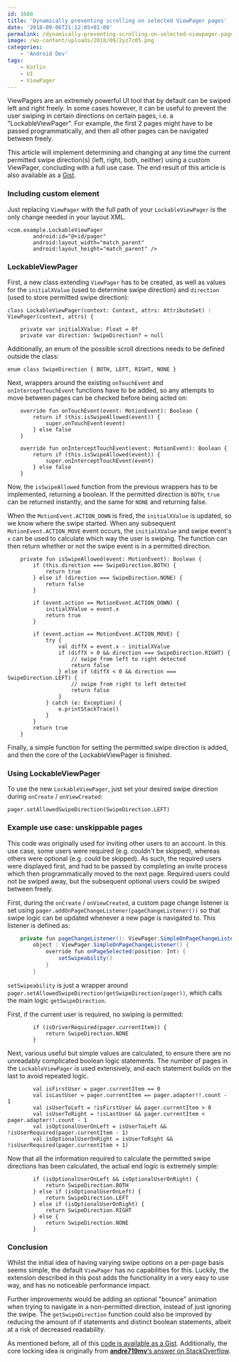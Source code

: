 ```yaml
---
id: 1680
title: 'Dynamically preventing scrolling on selected ViewPager pages'
date: '2018-09-06T21:12:05+01:00'
permalink: /dynamically-preventing-scrolling-on-selected-viewpager-pages/
image: /wp-content/uploads/2018/09/2yz7c05.png
categories:
    - 'Android Dev'
tags:
    - Kotlin
    - UI
    - ViewPager
---
```


ViewPagers are an extremely powerful UI tool that by default can be swiped left and right freely. In some cases however, it can be useful to prevent the user swiping in certain directions on certain pages, i.e. a "LockableViewPager". For example, the first 2 pages might have to be passed programmatically, and then all other pages can be navigated between freely.

This article will implement determining and changing at any time the current permitted swipe direction(s) (left, right, both, neither) using a custom ViewPager, concluding with a full use case. The end result of this article is also available as a [Gist](https://gist.github.com/JakeSteam/d69275118bd47984e94ee40d00aee219).

### Including custom element

Just replacing `ViewPager` with the full path of your `LockableViewPager` is the only change needed in your layout XML.

```
<com.example.LockableViewPager
        android:id="@+id/pager"
        android:layout_width="match_parent"
        android:layout_height="match_parent" />
```

### LockableViewPager

First, a new class extending `ViewPager` has to be created, as well as values for the `initialXValue` (used to determine swipe direction) and `direction` (used to store permitted swipe direction):

```
class LockableViewPager(context: Context, attrs: AttributeSet) : ViewPager(context, attrs) {

    private var initialXValue: Float = 0f
    private var direction: SwipeDirection? = null
```

Additionally, an enum of the possible scroll directions needs to be defined outside the class:

```
enum class SwipeDirection { BOTH, LEFT, RIGHT, NONE }
```

Next, wrappers around the existing `onTouchEvent` and `onInterceptTouchEvent` functions have to be added, so any attempts to move between pages can be checked before being acted on:

```
    override fun onTouchEvent(event: MotionEvent): Boolean {
        return if (this.isSwipeAllowed(event)) {
            super.onTouchEvent(event)
        } else false
    }

    override fun onInterceptTouchEvent(event: MotionEvent): Boolean {
        return if (this.isSwipeAllowed(event)) {
            super.onInterceptTouchEvent(event)
        } else false
    }
```

Now, the `isSwipeAllowed` function from the previous wrappers has to be implemented, returning a boolean. If the permitted direction is `BOTH`, `true` can be returned instantly, and the same for `NONE` and returning false.

When the `MotionEvent.ACTION_DOWN` is fired, the `initialXValue` is updated, so we know where the swipe started. When any subsequent `MotionEvent.ACTION_MOVE` event occurs, the `initialXValue` and swipe event's `x` can be used to calculate which way the user is swiping. The function can then return whether or not the swipe event is in a permitted direction.

```
    private fun isSwipeAllowed(event: MotionEvent): Boolean {
        if (this.direction === SwipeDirection.BOTH) {
            return true
        } else if (direction === SwipeDirection.NONE) {
            return false
        }

        if (event.action == MotionEvent.ACTION_DOWN) {
            initialXValue = event.x
            return true
        }

        if (event.action == MotionEvent.ACTION_MOVE) {
            try {
                val diffX = event.x - initialXValue
                if (diffX > 0 && direction === SwipeDirection.RIGHT) {
                    // swipe from left to right detected
                    return false
                } else if (diffX < 0 && direction === SwipeDirection.LEFT) {
                    // swipe from right to left detected
                    return false
                }
            } catch (e: Exception) {
                e.printStackTrace()
            }
        }
        return true
    }
```

Finally, a simple function for setting the permitted swipe direction is added, and then the core of the LockableViewPager is finished.

### Using LockableViewPager

To use the new `LockableViewPager`, just set your desired swipe direction during `onCreate` / `onViewCreated`:

```
pager.setAllowedSwipeDirection(SwipeDirection.LEFT)
```

### Example use case: unskippable pages

This code was originally used for inviting other users to an account. In this use case, some users were required (e.g. couldn't be skipped), whereas others were optional (e.g. could be skipped). As such, the required users were displayed first, and had to be passed by completing an invite process which then programmatically moved to the next page. Required users could not be swiped away, but the subsequent optional users could be swiped between freely.

First, during the `onCreate` / `onViewCreated`, a custom page change listener is set using `pager.addOnPageChangeListener(pageChangeListener())` so that swipe logic can be updated whenever a new page is navigated to. This listener is defined as:

```java
    private fun pageChangeListener(): ViewPager.SimpleOnPageChangeListener =
        object : ViewPager.SimpleOnPageChangeListener() {
            override fun onPageSelected(position: Int) {
                setSwipeability()
            }
        }
```

`setSwipeability` is just a wrapper around `pager.setAllowedSwipeDirection(getSwipeDirection(pager))`, which calls the main logic `getSwipeDirection`.

First, if the current user is required, no swiping is permitted:

```
        if (isDriverRequired(pager.currentItem)) {
            return SwipeDirection.NONE
        }
```

Next, various useful but simple values are calculated, to ensure there are no unreadably complicated boolean logic statements. The number of pages in the `LockableViewPager` is used extensively, and each statement builds on the last to avoid repeated logic.

```
        val isFirstUser = pager.currentItem == 0
        val isLastUser = pager.currentItem == pager.adapter!!.count - 1
        val isUserToLeft = !isFirstUser && pager.currentItem > 0
        val isUserToRight = !isLastUser && pager.currentItem < pager.adapter!!.count - 1
        val isOptionalUserOnLeft = isUserToLeft && !isUserRequired(pager.currentItem - 1)
        val isOptionalUserOnRight = isUserToRight && !isUserRequired(pager.currentItem + 1)
```

Now that all the information required to calculate the permitted swipe directions has been calculated, the actual end logic is extremely simple:

```
        if (isOptionalUserOnLeft && isOptionalUserOnRight) {
            return SwipeDirection.BOTH
        } else if (isOptionalUserOnLeft) {
            return SwipeDirection.LEFT
        } else if (isOptionalUserOnRight) {
            return SwipeDirection.RIGHT
        } else {
            return SwipeDirection.NONE
        }
```

### Conclusion

Whilst the initial idea of having varying swipe options on a per-page basis seems simple, the default `ViewPager` has no capabilities for this. Luckily, the extension described in this post adds the functionality in a very easy to use way, and has no noticeable performance impact.

Further improvements would be adding an optional "bounce" animation when trying to navigate in a non-permitted direction, instead of just ignoring the swipe. The `getSwipeDirection` function could also be improved by reducing the amount of if statements and distinct boolean statements, albeit at a risk of decreased readability.

As mentioned before, all of this [code is available as a Gist](https://gist.github.com/JakeSteam/d69275118bd47984e94ee40d00aee219). Additionally, the core locking idea is originally from [**andre719mv**‘s answer on StackOverflow](https://stackoverflow.com/a/34076649/608312).